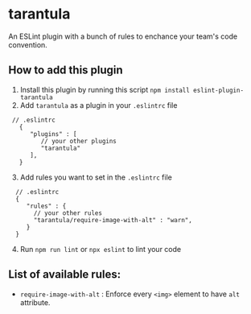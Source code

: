 # tarantula

An ESLint plugin with a bunch of rules to enchance your team's code convention.

## How to add this plugin

1. Install this plugin by running this script
   `npm install eslint-plugin-tarantula`
2. Add `tarantula` as a plugin in your `.eslintrc` file

```
 // .eslintrc
   {
      "plugins" : [
         // your other plugins
         "tarantula"
      ],
   }
```

3. Add rules you want to set in the `.eslintrc` file

```
  // .eslintrc
  {
     "rules" : {
       // your other rules
       "tarantula/require-image-with-alt" : "warn",
     }
  }
```

4. Run `npm run lint` or `npx eslint` to lint your code

## List of available rules:

- `require-image-with-alt` : Enforce every `<img>` element to have `alt` attribute.
